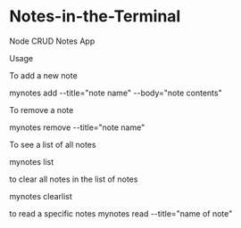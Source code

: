 # Notes-in-the-Terminal
Node CRUD Notes App 

Usage

To add a new note

mynotes add --title="note name" --body="note contents"



To remove a note

mynotes remove --title="note name"



To see a list of all notes 

mynotes list



to clear all notes in the list of notes

mynotes clearlist


to read a specific notes
mynotes read --title="name of note"
